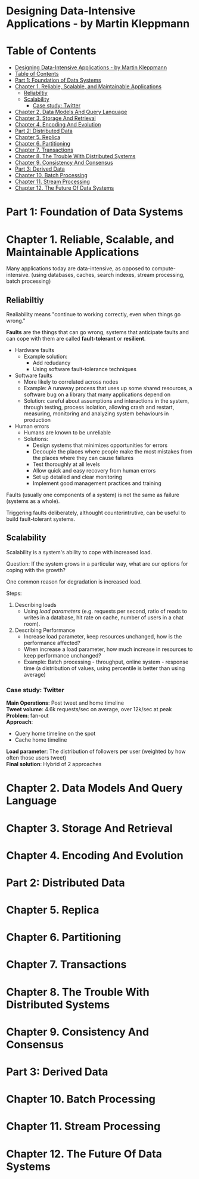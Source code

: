 # Designing Data-Intensive Applications - by Martin Kleppmann

# Table of Contents
- [Designing Data-Intensive Applications - by Martin Kleppmann](#designing-data-intensive-applications---by-martin-kleppmann)
- [Table of Contents](#table-of-contents)
- [Part 1: Foundation of Data Systems](#part-1-foundation-of-data-systems)
- [Chapter 1. Reliable, Scalable, and Maintainable Applications](#chapter-1-reliable-scalable-and-maintainable-applications)
  - [Reliabiltiy](#reliabiltiy)
  - [Scalability](#scalability)
    - [Case study: Twitter](#case-study-twitter)
- [Chapter 2. Data Models And Query Language](#chapter-2-data-models-and-query-language)
- [Chapter 3. Storage And Retrieval](#chapter-3-storage-and-retrieval)
- [Chapter 4. Encoding And Evolution](#chapter-4-encoding-and-evolution)
- [Part 2: Distributed Data](#part-2-distributed-data)
- [Chapter 5. Replica](#chapter-5-replica)
- [Chapter 6. Partitioning](#chapter-6-partitioning)
- [Chapter 7. Transactions](#chapter-7-transactions)
- [Chapter 8. The Trouble With Distributed Systems](#chapter-8-the-trouble-with-distributed-systems)
- [Chapter 9. Consistency And Consensus](#chapter-9-consistency-and-consensus)
- [Part 3: Derived Data](#part-3-derived-data)
- [Chapter 10. Batch Processing](#chapter-10-batch-processing)
- [Chapter 11. Stream Processing](#chapter-11-stream-processing)
- [Chapter 12. The Future Of Data Systems](#chapter-12-the-future-of-data-systems)


# Part 1: Foundation of Data Systems
# Chapter 1. Reliable, Scalable, and Maintainable Applications
Many applications today are data-intensive, as opposed to compute-intensive. (using databases, caches, search indexes, stream processing, batch processing)

## Reliabiltiy
Realiability means "continue to working correctly, even when things go wrong."

**Faults** are the things that can go wrong, systems that anticipate faults and can cope with them are called **fault-tolerant** or **resilient**.
- Hardware faults
  - Example solution:
    - Add redudancy
    - Using software fault-tolerance techniques
- Software faults
  - More likely to correlated across nodes
  - Example: A runaway process that uses up some shared resources, a software bug on a library that many applications depend on
  - Solution: careful about assumptions and interactions in the system, through testing, process isolation, allowing crash and restart, measuring, monitoring and analyzing system behaviours in production
- Human errors
  - Humans are known to be unreliable
  - Solutions:
    - Design systems that minimizes opportunities for errors
    - Decouple the places where people make the most mistakes from the places where they can cause failures
    - Test thoroughly at all levels
    - Allow quick and easy recovery from human errors
    - Set up detailed and clear monitoring
    - Implement good management practices and training

Faults (usually one components of a system) is not the same as failure (systems as a whole).

Triggering faults deliberately, althought counterintrutive, can be useful to build fault-tolerant systems.

## Scalability
Scalability is a system's ability to cope with increased load.

Question: If the system grows in a particular way, what are our options for coping with the growth?

One common reason for degradation is increased load.

Steps:
1. Describing loads
   - Using *load parameters* (e.g. requests per second, ratio of reads to writes in a database, hit rate on cache, number of users in a chat room).
2. Describing Performance
   - Increase load parameter, keep resources unchanged, how is the performance affected?
   - When increase a load parameter, how much increase in resources to keep performance unchanged?
   - Example: Batch processing - throughput, online system - response time (a distribution of values, using percentile is better than using average)

### Case study: Twitter
**Main Operations**: Post tweet and home timeline  
**Tweet volume**: 4.6k requests/sec on average, over 12k/sec at peak  
**Problem**: fan-out  
**Approach**:
- Query home timeline on the spot  
- Cache home timeline  

**Load parameter**: The distribution of followers per user (weighted by how often those users tweet)  
**Final solution**: Hybrid of 2 approaches


# Chapter 2. Data Models And Query Language



# Chapter 3. Storage And Retrieval



# Chapter 4. Encoding And Evolution



# Part 2: Distributed Data
# Chapter 5. Replica



# Chapter 6. Partitioning



# Chapter 7. Transactions



# Chapter 8. The Trouble With Distributed Systems



# Chapter 9. Consistency And Consensus



# Part 3: Derived Data
# Chapter 10. Batch Processing



# Chapter 11. Stream Processing



# Chapter 12. The Future Of Data Systems




